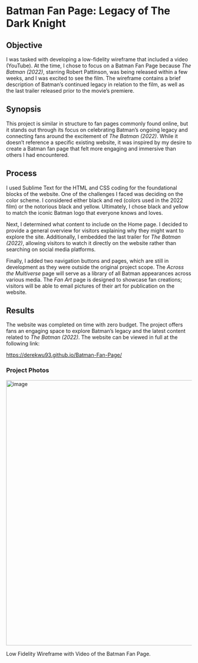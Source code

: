 # Batman Fan Page: Legacy of The Dark Knight

## Objective

I was tasked with developing a low-fidelity wireframe that included a video (YouTube).  At the time, I chose to focus on a Batman Fan Page because *The Batman (2022)*, starring Robert Pattinson, was being released within a few weeks, and I was excited to see the film.  The wireframe contains a brief description of Batman’s continued legacy in relation to the film, as well as the last trailer released prior to the movie’s premiere.

## Synopsis

This project is similar in structure to fan pages commonly found online, but it stands out through its focus on celebrating Batman’s ongoing legacy and connecting fans around the excitement of *The Batman (2022)*.  While it doesn’t reference a specific existing website, it was inspired by my desire to create a Batman fan page that felt more engaging and immersive than others I had encountered.   

## Process

I used Sublime Text for the HTML and CSS coding for the foundational blocks of the website.  One of the challenges I faced was deciding on the color scheme.  I considered either black and red (colors used in the 2022 film) or the notorious black and yellow.  Ultimately, I chose black and yellow to match the iconic Batman logo that everyone knows and loves. 

Next, I determined what content to include on the Home page.  I decided to provide a general overview for visitors explaining why they might want to explore the site.  Additionally, I embedded the last trailer for *The Batman (2022)*, allowing visitors to watch it directly on the website rather than searching on social media platforms.

Finally, I added two navigation buttons and pages, which are still in development as they were outside the original project scope.  The *Across the Multiverse* page will serve as a library of all Batman appearances across various media.  The *Fan Art* page is designed to showcase fan creations; visitors will be able to email pictures of their art for publication on the website.

## Results

The website was completed on time with zero budget.  The project offers fans an engaging space to explore Batman’s legacy and the latest content related to *The Batman (2022)*.  The website can be viewed in full at the following link:

https://derekwu93.github.io/Batman-Fan-Page/


### Project Photos
<img width="1068" height="719" alt="image" src="https://github.com/user-attachments/assets/260438f1-5de2-4e23-bf2e-5a58d56a0b00" />

Low Fidelity Wireframe with Video of the Batman Fan Page.
